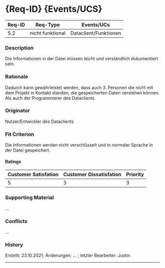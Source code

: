 # {Req-ID} {Events/UCS}

| Req-ID | Req-Type | Events/UCs                    |
|--------|----------|-------------------------------|
| 5.2    | nicht funktional | Dataclient/Funktionen |

### Description
Die Informationen in der Datei müssen leicht und verständlich dokumentiert sein.

### Rationale
Dadurch kann gewährleistet werden, dass auch 3. Personen die nicht mit dem Projekt in Kontakt standen, die gespeicherten Daten verstehen können. Als auch der Programmierer des Dataclients.

### Originator
Nutzer/Entwickler des Dataclients

### Fit Criterion
Die Informationen werden nicht verschlüsselt und in normaler Sprache in der Datei gespeichert.

#### Ratings
| Customer Satisfation | Customer Dissatisfation | Priority |
|----------------------|-------------------------|----------|
| 5                    | 3                       | 3        |

### Supporting Material
...

### Conflicts
...

### History
Erstellt: 23.10.2021; Änderungen: ... ; letzter Bearbeiter: Justin

---
